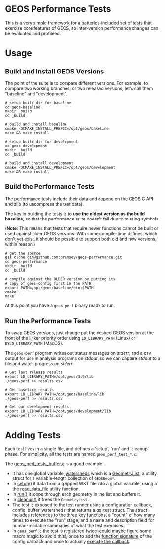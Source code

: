 # GEOS Performance Tests

This is a very simple framework for a batteries-included set of tests that exercise core features of GEOS, so inter-version performance changes can be evaluated and profileed.

# Usage

## Build and Install GEOS Versions

The point of the suite is to compare different versions. For example, to compare two working branches, or two released versions, let's call them "baseline" and "development".

```
# setup build dir for baseline
cd geos-baseline
mkdir _build
cd _build

# build and install baseline
cmake -DCMAKE_INSTALL_PREFIX=/opt/geos/baseline
make && make install

# setup build dir for development
cd geos-development
mkdir _build
cd _build

# build and install development
cmake -DCMAKE_INSTALL_PREFIX=/opt/geos/development
make && make install
```

## Build the Performance Tests

The performance tests include their data and depend on the GEOS C API and zlib (to uncompress the test data).

The key in building the tests is to **use the oldest version as the build baseline**, so that the performance suite doesn't fail due to missing symbols.

(**Note**: This means that tests that require newer functions cannot be built or used against older GEOS versions. With some compile-time defines, which don't yet exist, it should be possible to support both old and new versions, within reason.)

```
# get the source
git clone git@github.com:pramsey/geos-performance.git
cd geos-performance
mkdir _build
cd _build

# compile against the OLDER version by putting its
# copy of geos-config first in the PATH
export PATH=/opt/geos/baseline/bin:$PATH
cmake ..
make
```

At this point you have a `geos-perf` binary ready to run.

## Run the Performance Tests

To swap GEOS versions, just change put the desired GEOS version at the front of the linker priority order using `LD_LIBRARY_PATH` (Linux) or `DYLD_LIBRARY_PATH` (MacOS).

The `geos-perf` program writes out status messages on *stderr*, and a csv output for use in analysis programs on *stdout*, so we can capture *stdout* to a file and watch progress on *stderr*.

```
# Get last release results
export LD_LIBRARY_PATH=/opt/geos/3.9/lib
./geos-perf >> results.csv

# Get baseline results
export LD_LIBRARY_PATH=/opt/geos/baseline/lib
./geos-perf >> results.csv

# Get our development results
export LD_LIBRARY_PATH=/opt/geos/development/lib
./geos-perf >> results.csv
```

# Adding Tests

Each test lives in a single file, and defines a 'setup', 'run' and 'cleanup' phase. For simplicity, all the tests are named `geos_perf_test_*.c`.

The [geos_perf_tests_buffer.c](geos_perf_tests_buffer.c) is a good example.

* It has one global variable, [watersheds](https://github.com/pramsey/geos-performance/blob/fdeba6d471a5ef6f1b45e03956e53f3606ca9368/geos_perf_test_buffer.c#L10) which is a [GeometryList](https://github.com/pramsey/geos-performance/blob/fdeba6d471a5ef6f1b45e03956e53f3606ca9368/geos_perf.h#L53-L61), a utility struct for a variable-length collection of `GEOSGeom*`.
* In [setup()](https://github.com/pramsey/geos-performance/blob/fdeba6d471a5ef6f1b45e03956e53f3606ca9368/geos_perf_test_buffer.c#L12-L17) it data from a gzipped WKT file into a global variable, using a the [read_data_file](https://github.com/pramsey/geos-performance/blob/fdeba6d471a5ef6f1b45e03956e53f3606ca9368/geos_perf.h#L72-L77) utility function.
* In [run()](https://github.com/pramsey/geos-performance/blob/fdeba6d471a5ef6f1b45e03956e53f3606ca9368/geos_perf_test_buffer.c#L19-L33) it loops through each geometry in the list and buffers it.
* In [cleanup()](https://github.com/pramsey/geos-performance/blob/fdeba6d471a5ef6f1b45e03956e53f3606ca9368/geos_perf_test_buffer.c#L35-L39) it frees the `GeometryList`.
* The test is exposed to the test runner using a configuration callback, [config_buffer_watersheds](https://github.com/pramsey/geos-performance/blob/fdeba6d471a5ef6f1b45e03956e53f3606ca9368/geos_perf_test_buffer.c#L41-L57), that returns a [gp_test](https://github.com/pramsey/geos-performance/blob/fdeba6d471a5ef6f1b45e03956e53f3606ca9368/geos_perf.h#L14-L27) struct. The struct includes references to the three key functions, a "count" of how many times to execute the "run" stage, and a name and description field for human-readable summaries of what the test exercises.
* In `geos_perf.c` the test is registered twice (could maybe figure some macro magic to avoid this), once to add the [function signature](https://github.com/pramsey/geos-performance/blob/fdeba6d471a5ef6f1b45e03956e53f3606ca9368/geos_perf.c#L17) of the config callback and once to actually [execute the callback](https://github.com/pramsey/geos-performance/blob/fdeba6d471a5ef6f1b45e03956e53f3606ca9368/geos_perf.c#L28).
